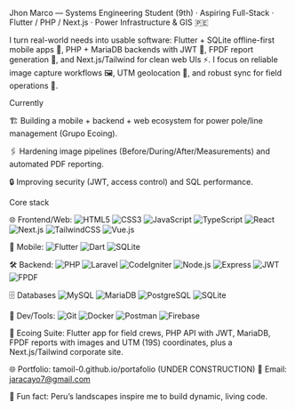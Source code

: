 Jhon Marco — Systems Engineering Student (9th) · Aspiring Full-Stack · Flutter / PHP / Next.js · Power Infrastructure & GIS 🇵🇪

I turn real-world needs into usable software: Flutter + SQLite offline-first mobile apps 📱, PHP + MariaDB backends with JWT 🔐, FPDF report generation 🧾, and Next.js/Tailwind for clean web UIs ⚡. I focus on reliable image capture workflows 🖼️, UTM geolocation 📍, and robust sync for field operations 🔄.

Currently

🏗️ Building a mobile + backend + web ecosystem for power pole/line management (Grupo Ecoing).

🖇️ Hardening image pipelines (Before/During/After/Measurements) and automated PDF reporting.

🔒 Improving security (JWT, access control) and SQL performance.

Core stack

🌐 Frontend/Web:
![HTML5](https://img.shields.io/badge/HTML5-E34F26?logo=html5&logoColor=white)
![CSS3](https://img.shields.io/badge/CSS3-1572B6?logo=css3&logoColor=white)
![JavaScript](https://img.shields.io/badge/JavaScript-F7DF1E?logo=javascript&logoColor=black)
![TypeScript](https://img.shields.io/badge/TypeScript-3178C6?logo=typescript&logoColor=white)
![React](https://img.shields.io/badge/React-20232A?logo=react&logoColor=61DAFB)
![Next.js](https://img.shields.io/badge/Next.js-000000?logo=nextdotjs&logoColor=white)
![TailwindCSS](https://img.shields.io/badge/Tailwind-06B6D4?logo=tailwindcss&logoColor=white)
![Vue.js](https://img.shields.io/badge/Vue.js-4FC08D?logo=vuedotjs&logoColor=white)


📱 Mobile:
![Flutter](https://img.shields.io/badge/Flutter-02569B?logo=flutter&logoColor=white)
![Dart](https://img.shields.io/badge/Dart-0175C2?logo=dart&logoColor=white)
![SQLite](https://img.shields.io/badge/SQLite-003B57?logo=sqlite&logoColor=white)

🛠️ Backend: 
![PHP](https://img.shields.io/badge/PHP-777BB4?logo=php&logoColor=white)
![Laravel](https://img.shields.io/badge/Laravel-FF2D20?logo=laravel&logoColor=white)
![CodeIgniter](https://img.shields.io/badge/CodeIgniter-EF4223?logo=codeigniter&logoColor=white)
![Node.js](https://img.shields.io/badge/Node.js-339933?logo=nodedotjs&logoColor=white)
![Express](https://img.shields.io/badge/Express-000000?logo=express&logoColor=white)
![JWT](https://img.shields.io/badge/JWT-000000?logo=jsonwebtokens&logoColor=white)
![FPDF](https://img.shields.io/badge/FPDF-555555?logo=adobeacrobatreader&logoColor=white)

🗄️ Databases
![MySQL](https://img.shields.io/badge/MySQL-4479A1?logo=mysql&logoColor=white)
![MariaDB](https://img.shields.io/badge/MariaDB-003545?logo=mariadb&logoColor=white)
![PostgreSQL](https://img.shields.io/badge/PostgreSQL-4169E1?logo=postgresql&logoColor=white)
![SQLite](https://img.shields.io/badge/SQLite-003B57?logo=sqlite&logoColor=white)

🧰 Dev/Tools:
![Git](https://img.shields.io/badge/Git-F05032?logo=git&logoColor=white)
![Docker](https://img.shields.io/badge/Docker-2496ED?logo=docker&logoColor=white)
![Postman](https://img.shields.io/badge/Postman-FF6C37?logo=postman&logoColor=white)
![Firebase](https://img.shields.io/badge/Firebase-FFCA28?logo=firebase&logoColor=black)

  🔦 Ecoing Suite: Flutter app for field crews, PHP API with JWT, MariaDB, FPDF reports with images and UTM (19S) coordinates, plus a Next.js/Tailwind corporate site.

🌐 Portfolio: tamoil-0.github.io/portafolio (UNDER CONSTRUCTION)
📩 Email: jaracayo7@gmail.com

🌄 Fun fact: Peru’s landscapes inspire me to build dynamic, living code.
